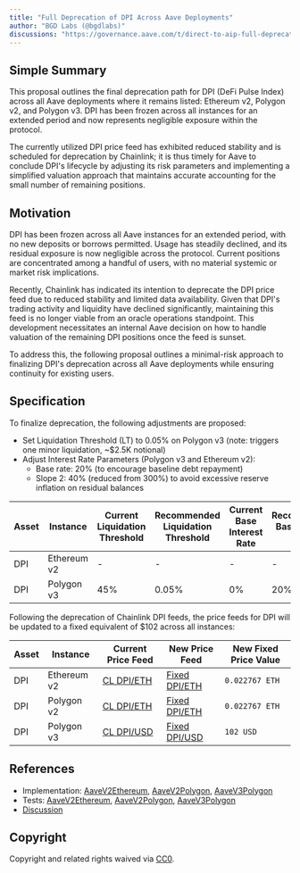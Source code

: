 ```yaml
---
title: "Full Deprecation of DPI Across Aave Deployments"
author: "BGD Labs (@bgdlabs)"
discussions: "https://governance.aave.com/t/direct-to-aip-full-deprecation-of-dpi-across-aave-deployments/23212"
---
```


## Simple Summary

This proposal outlines the final deprecation path for DPI (DeFi Pulse Index) across all Aave deployments where it remains listed: Ethereum v2, Polygon v2, and Polygon v3. DPI has been frozen across all instances for an extended period and now represents negligible exposure within the protocol.

The currently utilized DPI price feed has exhibited reduced stability and is scheduled for deprecation by Chainlink; it is thus timely for Aave to conclude DPI's lifecycle by adjusting its risk parameters and implementing a simplified valuation approach that maintains accurate accounting for the small number of remaining positions.

## Motivation

DPI has been frozen across all Aave instances for an extended period, with no new deposits or borrows permitted. Usage has steadily declined, and its residual exposure is now negligible across the protocol. Current positions are concentrated among a handful of users, with no material systemic or market risk implications.

Recently, Chainlink has indicated its intention to deprecate the DPI price feed due to reduced stability and limited data availability. Given that DPI's trading activity and liquidity have declined significantly, maintaining this feed is no longer viable from an oracle operations standpoint. This development necessitates an internal Aave decision on how to handle valuation of the remaining DPI positions once the feed is sunset.

To address this, the following proposal outlines a minimal-risk approach to finalizing DPI's deprecation across all Aave deployments while ensuring continuity for existing users.

## Specification

To finalize deprecation, the following adjustments are proposed:

- Set Liquidation Threshold (LT) to 0.05% on Polygon v3 (note: triggers one minor liquidation, ~$2.5K notional)
- Adjust Interest Rate Parameters (Polygon v3 and Ethereum v2):
  - Base rate: 20% (to encourage baseline debt repayment)
  - Slope 2: 40% (reduced from 300%) to avoid excessive reserve inflation on residual balances

| Asset | Instance    | Current Liquidation Threshold | Recommended Liquidation Threshold | Current Base Interest Rate | Recommended Base Interest Rate | Current Slope2 | Recommended Slope2 |
| ----- | ----------- | ----------------------------- | --------------------------------- | -------------------------- | ------------------------------ | -------------- | ------------------ |
| DPI   | Ethereum v2 | -                             | -                                 | -                          | -                              | 300%           | 40%                |
| DPI   | Polygon v3  | 45%                           | 0.05%                             | 0%                         | 20%                            | 300%           | 40%                |

Following the deprecation of Chainlink DPI feeds, the price feeds for DPI will be updated to a fixed equivalent of $102 across all instances:

| Asset | Instance    | Current Price Feed                                                                       | New Price Feed                                                                              | New Fixed Price Value |
| ----- | ----------- | ---------------------------------------------------------------------------------------- | ------------------------------------------------------------------------------------------- | --------------------- |
| DPI   | Ethereum v2 | [CL DPI/ETH](https://etherscan.io/address/0x2fe9EcF3024B5A63f50Ec0eFC53b8fF2C09F2E93)    | [Fixed DPI/ETH](https://etherscan.io/address/0x92A6A444f5b433235297d849d2F93B405657234a)    | `0.022767 ETH`        |
| DPI   | Polygon v2  | [CL DPI/ETH](https://polygonscan.com/address/0xC70aAF9092De3a4E5000956E672cDf5E996B4610) | [Fixed DPI/ETH](https://polygonscan.com/address/0xD550Bce1a506F48802C9A4464c64E14A3141cE73) | `0.022767 ETH`        |
| DPI   | Polygon v3  | [CL DPI/USD](https://polygonscan.com/address/0x2e48b7924FBe04d575BA229A59b64547d9da16e9) | [Fixed DPI/USD](https://polygonscan.com/address/0x105fe43207ce8331555c9be8c13718d6ded2fd97) | `102 USD`             |

## References

- Implementation: [AaveV2Ethereum](https://github.com/bgd-labs/aave-proposals-v3/blob/main/src/20251008_Multi_FullDeprecationOfDPIAcrossAaveDeployments/AaveV2Ethereum_FullDeprecationOfDPIAcrossAaveDeployments_20251008.sol), [AaveV2Polygon](https://github.com/bgd-labs/aave-proposals-v3/blob/main/src/20251008_Multi_FullDeprecationOfDPIAcrossAaveDeployments/AaveV2Polygon_FullDeprecationOfDPIAcrossAaveDeployments_20251008.sol), [AaveV3Polygon](https://github.com/bgd-labs/aave-proposals-v3/blob/main/src/20251008_Multi_FullDeprecationOfDPIAcrossAaveDeployments/AaveV3Polygon_FullDeprecationOfDPIAcrossAaveDeployments_20251008.sol)
- Tests: [AaveV2Ethereum](https://github.com/bgd-labs/aave-proposals-v3/blob/main/src/20251008_Multi_FullDeprecationOfDPIAcrossAaveDeployments/AaveV2Ethereum_FullDeprecationOfDPIAcrossAaveDeployments_20251008.t.sol), [AaveV2Polygon](https://github.com/bgd-labs/aave-proposals-v3/blob/main/src/20251008_Multi_FullDeprecationOfDPIAcrossAaveDeployments/AaveV2Polygon_FullDeprecationOfDPIAcrossAaveDeployments_20251008.t.sol), [AaveV3Polygon](https://github.com/bgd-labs/aave-proposals-v3/blob/main/src/20251008_Multi_FullDeprecationOfDPIAcrossAaveDeployments/AaveV3Polygon_FullDeprecationOfDPIAcrossAaveDeployments_20251008.t.sol)
- [Discussion](https://governance.aave.com/t/direct-to-aip-full-deprecation-of-dpi-across-aave-deployments/23212)

## Copyright

Copyright and related rights waived via [CC0](https://creativecommons.org/publicdomain/zero/1.0/).

